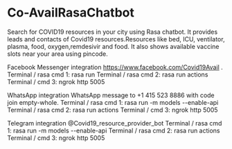 # Co-AvailRasaChatbot
Search for COVID19 resources in your city using Rasa chatbot.
It provides leads and contacts of Covid19 resources.Resources like bed, ICU, ventilator, plasma, food, oxygen,remdesivir and food.
It also shows available vaccine slots near your area using pincode.

Facebook Messenger integration
https://www.facebook.com/Covid19Avail .
Terminal / rasa cmd 1: rasa run
Terminal / rasa cmd 2: rasa run actions
Terminal / cmd 3: ngrok http 5005 

WhatsApp integration
WhatsApp message to +1 415 523 8886 with code join empty-whole.
Terminal / rasa cmd 1: rasa run -m models --enable-api
Terminal / rasa cmd 2: rasa run actions
Terminal / cmd 3: ngrok http 5005 

Telegram integration
@Covid19_resource_provider_bot
Terminal / rasa cmd 1: rasa run -m models --enable-api
Terminal / rasa cmd 2: rasa run actions
Terminal / cmd 3: ngrok http 5005